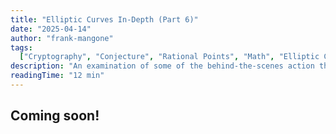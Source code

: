 ```yaml
---
title: "Elliptic Curves In-Depth (Part 6)"
date: "2025-04-14"
author: "frank-mangone"
tags:
  ["Cryptography", "Conjecture", "Rational Points", "Math", "Elliptic Curve"]
description: "An examination of some of the behind-the-scenes action that enables ECC, accompanied with brief look at a long-standing problem in math."
readingTime: "12 min"
---
```


## Coming soon!
